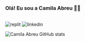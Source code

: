 ### Olá! Eu sou a Camila Abreu 👋😊
<div style = "display: inline_block"><br/>
<img aling= "center" alt= "replit" src="https://img.shields.io/badge/replit-667881?style=for-the-badge&logo=replit&logoColor=white"(https://replit.com/@CamilaAbreu2)/>
<img aling= "center" alt= "linkedin" src="https://img.shields.io/badge/linkedIn-0077B5?style=for-the-badge&logo=linkedin&logoColor=white("https://www.linkedin.com/in/camila-abreu-933667239/")"]/>
</div>

![Camila Abreu GitHub stats](https://github-readme-stats.vercel.app/api?username=camilaabreusouza25&show_icons=true&theme=dracula)
